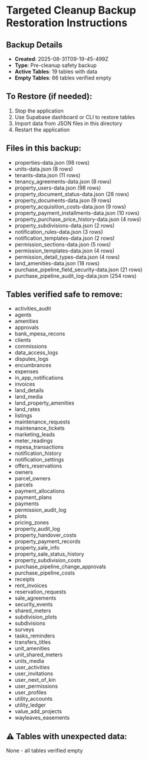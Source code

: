 # Targeted Cleanup Backup Restoration Instructions

## Backup Details
- **Created**: 2025-08-31T09-19-45-499Z
- **Type**: Pre-cleanup safety backup
- **Active Tables**: 19 tables with data
- **Empty Tables**: 66 tables verified empty

## To Restore (if needed):
1. Stop the application
2. Use Supabase dashboard or CLI to restore tables
3. Import data from JSON files in this directory
4. Restart the application

## Files in this backup:
- properties-data.json (98 rows)
- units-data.json (8 rows)
- tenants-data.json (11 rows)
- tenancy_agreements-data.json (8 rows)
- property_users-data.json (98 rows)
- property_document_status-data.json (28 rows)
- property_documents-data.json (9 rows)
- property_acquisition_costs-data.json (9 rows)
- property_payment_installments-data.json (10 rows)
- property_purchase_price_history-data.json (4 rows)
- property_subdivisions-data.json (2 rows)
- notification_rules-data.json (3 rows)
- notification_templates-data.json (2 rows)
- permission_sections-data.json (5 rows)
- permission_templates-data.json (4 rows)
- permission_detail_types-data.json (4 rows)
- land_amenities-data.json (18 rows)
- purchase_pipeline_field_security-data.json (21 rows)
- purchase_pipeline_audit_log-data.json (254 rows)

## Tables verified safe to remove:
- activities_audit
- agents
- amenities
- approvals
- bank_mpesa_recons
- clients
- commissions
- data_access_logs
- disputes_logs
- encumbrances
- expenses
- in_app_notifications
- invoices
- land_details
- land_media
- land_property_amenities
- land_rates
- listings
- maintenance_requests
- maintenance_tickets
- marketing_leads
- meter_readings
- mpesa_transactions
- notification_history
- notification_settings
- offers_reservations
- owners
- parcel_owners
- parcels
- payment_allocations
- payment_plans
- payments
- permission_audit_log
- plots
- pricing_zones
- property_audit_log
- property_handover_costs
- property_payment_records
- property_sale_info
- property_sale_status_history
- property_subdivision_costs
- purchase_pipeline_change_approvals
- purchase_pipeline_costs
- receipts
- rent_invoices
- reservation_requests
- sale_agreements
- security_events
- shared_meters
- subdivision_plots
- subdivisions
- surveys
- tasks_reminders
- transfers_titles
- unit_amenities
- unit_shared_meters
- units_media
- user_activities
- user_invitations
- user_next_of_kin
- user_permissions
- user_profiles
- utility_accounts
- utility_ledger
- value_add_projects
- wayleaves_easements

## ⚠️ Tables with unexpected data:
None - all tables verified empty
